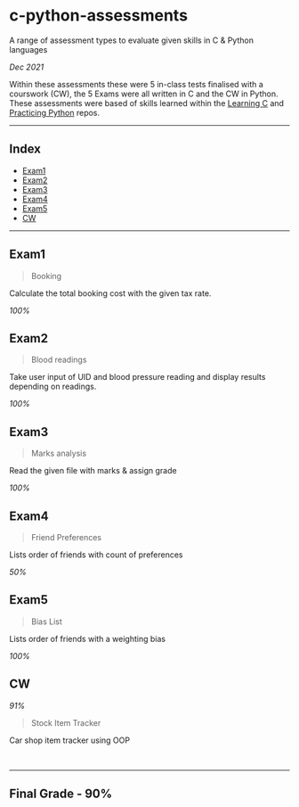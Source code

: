 # c-python-assessments
A range of assessment types to evaluate given skills in C &amp; Python languages

*Dec 2021*

Within these assessments these were 5 in-class tests finalised with a courswork (CW), the 5 Exams were all written in C and the CW in Python.
These assessments were based of skills learned within the [Learning C](https://github.com/cameronpovey/learningC) and [Practicing Python](https://github.com/cameronpovey/pythonPractice) repos.

<hr>

## Index
- [Exam1](#exam1)
- [Exam2](#exam2)
- [Exam3](#exam3)
- [Exam4](#exam4)
- [Exam5](#exam5)
- [CW](#cw)
<hr>

## Exam1
> Booking <br />

Calculate the total booking cost with the given tax rate.

*100%*<br>

## Exam2
> Blood readings <br />

Take user input of UID and blood pressure reading and display results depending on readings.

*100%*<br>

## Exam3
> Marks analysis <br />

Read the given file with marks & assign grade

*100%*<br>

## Exam4
> Friend Preferences<br />

Lists order of friends with count of preferences

*50%*<br>

## Exam5
> Bias List<br />

Lists order of friends with a weighting bias 

*100%*<br>


## CW
*91%*<br>
> Stock Item Tracker <br />

Car shop item tracker using OOP

<br><hr>

## **Final Grade - 90%**